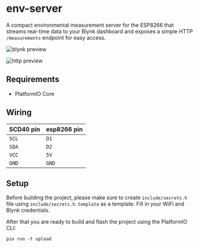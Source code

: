 # env-server
A compact environmental measurement server for the ESP8266 that streams real-time data to your Blynk dashboard and exposes a simple HTTP `/measurements` endpoint for easy access.

![blynk preview](https://imgur.com/CDxWU6B.jpg)

![http preview](https://imgur.com/9f28vwZ.jpg)

## Requirements
- PlatformIO Core

## Wiring
| SCD40 pin | esp8266 pin |
|-----------|-------------|
| `SCL`     | `D1`        | 
| `SDA`     | `D2`        |
| `VCC`     | `5V`        |
| `GND`     | `GND`       |

## Setup
Before building the project, please make sure to create `include/secrets.h` file using `include/secrets.h.template` as a template. Fill in your WiFi and Blynk credentials.

After that you are ready to build and flash the project using the PlatformIO CLI:

`pio run -t upload`
